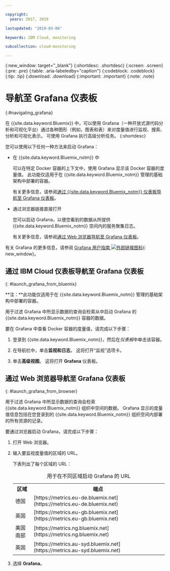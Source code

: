 ```yaml
---

copyright:
  years: 2017, 2019

lastupdated: "2019-03-06"

keywords: IBM Cloud, monitoring

subcollection: cloud-monitoring

---
```


{:new_window: target="_blank"}
{:shortdesc: .shortdesc}
{:screen: .screen}
{:pre: .pre}
{:table: .aria-labeledby="caption"}
{:codeblock: .codeblock}
{:tip: .tip}
{:download: .download}
{:important: .important}
{:note: .note}


# 导航至 Grafana 仪表板
{:#navigating_grafana}

在 {{site.data.keyword.Bluemix}} 中，可以使用 Grafana（一种开放式源代码分析和可视化平台）通过各种图形（例如，图表和表）来对度量值进行监视、搜索、分析和可视化表示。 可使用 Grafana 执行高级分析任务。
{:shortdesc}

您可以使用以下任何一种方法来启动 Grafana：

* 在 {{site.data.keyword.Bluemix_notm}} 中

    可以在特定 Docker 容器的上下文中，使用 Grafana 显示该 Docker 容器的度量值。 此功能仅适用于在 {{site.data.keyword.Bluemix_notm}} 管理的基础架构中部署的容器。 
    
    有关更多信息，请参阅[通过 {{site.data.keyword.Bluemix_notm}} 仪表板导航至 Grafana 仪表板](/docs/services/cloud-monitoring/grafana/navigating_grafana.html#launch_grafana_from_bluemix)。

* 通过浏览器链接直接打开

    您可以启动 Grafana，以便您看到的数据从所提供 {{site.data.keyword.Bluemix_notm}} 空间内的服务聚集日志。
    
    有关更多信息，请参阅[通过 Web 浏览器导航至 Grafana 仪表板](/docs/services/cloud-monitoring/grafana/navigating_grafana.html#launch_grafana_from_browser)。
    
有关 Grafana 的更多信息，请参阅 [Grafana 用户指南 ![外部链接图标](../../../icons/launch-glyph.svg "外部链接图标")](http://docs.grafana.org/guides/getting_started/){: new_window}。


##  通过 IBM Cloud 仪表板导航至 Grafana 仪表板
{: #launch_grafana_from_bluemix}

**注：**此功能仅适用于在 {{site.data.keyword.Bluemix_notm}} 管理的基础架构中部署的容器。 

用于过滤 Grafana 中所显示数据的查询会检索从中启动 Grafana 的 {{site.data.keyword.Bluemix_notm}} 容器的数据。 

要在 Grafana 中查看 Docker 容器的度量值，请完成以下步骤：

1. 登录到 {{site.data.keyword.Bluemix_notm}}，然后在*仪表板*中单击该容器。 
    
2. 在导航栏中，单击**监视和日志**。 这将打开“监视”选项卡。 
    
3. 单击**高级视图**。 这将打开 **Grafana** 仪表板。


##  通过 Web 浏览器导航至 Grafana 仪表板
{: #launch_grafana_from_browser}

用于过滤 Grafana 中所显示数据的查询会检索 {{site.data.keyword.Bluemix_notm}} 组织中空间的数据。 Grafana 显示的度量值信息包括在您登录到的 {{site.data.keyword.Bluemix_notm}} 组织空间内部署的所有资源的记录。

要通过浏览器启动 Grafana，请完成以下步骤：

1. 打开 Web 浏览器。 
2. 输入要监视度量值的区域的 URL。 

    下表列出了每个区域的 URL：
	<table>
      <caption>用于在不同区域启动 Grafana 的 URL</caption>
      <tr>
        <th>区域</th>
	    <th>端点</th>
      </tr>
      <tr>
        <td>德国</td>
	    <td>[https://metrics.eu-de.bluemix.net](https://metrics.eu-de.bluemix.net)</td>
      </tr>
      <tr>
        <td>英国</td>
	    <td>[https://metrics.eu-gb.bluemix.net](https://metrics.eu-gb.bluemix.net)</td>
      </tr>
      <tr>
        <td>美国南部</td>
    	<td>[https://metrics.ng.bluemix.net](https://metrics.ng.bluemix.net)</td>
      </tr>
      <tr>
        <td>英国</td>
	    <td>[https://metrics.au-syd.bluemix.net](https://metrics.au-syd.bluemix.net)</td>
      </tr>
      
    </table>
	
2. 选择 **Grafana**。
     

